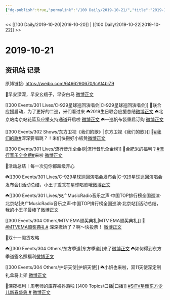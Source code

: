 ```yaml
---
{"dg-publish":true,"permalink":"/100 Daily/2019-10-21/","title":"2019-10-21","created":"2023-03-29T20:22:46.261+08:00","updated":"2023-03-29T20:26:27.958+08:00"}
---
```



<< [[100 Daily/2019-10-20\|2019-10-20]] | [[100 Daily/2019-10-22\|2019-10-22]] >>

# 2019-10-21

## 资讯站 记录

原博链接: https://weibo.com/6466290670/IcAf4blZ9

🌱早安深深，早安幺蛾子，早安白马
[微博正文](https://m.weibo.cn/6466290670/4429746894949632)

[[300 Events/301 Lives/C-929星球巡回演唱会\|C-929星球巡回演唱会]]
🌱联合应援启动，为了更好的二巡，米们看过来
☘️2019生日联合应援总结[微博正文](https://m.weibo.cn/6466290670/4429782345231735)
☘️北京站南京站花篮及应援支持通道开启啦
[微博正文](https://m.weibo.cn/6466290670/4429917939165231)
☘️一巡帆布袋重启订购
[微博正文](https://m.weibo.cn/6466290670/4429914407016943)

[[300 Events/302 Shows/东方卫视《我们的歌》\|东方卫视《我们的歌》]]
🌱[#我们的歌#](https://s.weibo.com/weibo?q=%23%E6%88%91%E4%BB%AC%E7%9A%84%E6%AD%8C%23)深深要唱跳？！米们快搬好小板凳[微博正文](https://m.weibo.cn/6466290670/4429828793263629)

[[300 Events/301 Lives/流行音乐全金榜\|流行音乐全金榜]]
🌱合肥米的福利？[#流行音乐全金榜#](https://s.weibo.com/weibo?q=%23%E6%B5%81%E8%A1%8C%E9%9F%B3%E4%B9%90%E5%85%A8%E9%87%91%E6%A6%9C%23)来啦
[微博正文](https://m.weibo.cn/6466290670/4429846094339665)

🌱活动总结｜每一次见你都超级开心

☘️[[300 Events/301 Lives/C-929星球巡回演唱会发布会\|C-929星球巡回演唱会发布会]]活动总结，小王子乖乖在星球唱歌哦[微博正文](https://m.weibo.cn/6466290670/4429857016317317)

☘️[[300 Events/301 Lives/央广MusicRadio音乐之声·中国TOP排行榜全国巡演·北京站\|央广MusicRadio音乐之声·中国TOP排行榜全国巡演·北京站]]活动总结，我的小王子最棒了[微博正文](https://m.weibo.cn/6466290670/4429880269502274)

[[300 Events/304 Others/MTV EMA颁奖典礼\|MTV EMA颁奖典礼]]
🌱 [#MTVEMA颁奖典礼#](https://s.weibo.com/weibo?q=%23MTVEMA%E9%A2%81%E5%A5%96%E5%85%B8%E7%A4%BC%23)
深深撒娇了？啊～快投票！
[微博正文](https://m.weibo.cn/6466290670/4429883008527870)

🌱双十一囤货攻略

☘️[[300 Events/304 Others/东方季道\|东方季道]]来了[微博正文](https://m.weibo.cn/6466290670/4429893062068696)
☘️如何得到东方季道签名照福利[微博正文](https://m.weibo.cn/6466290670/4429943997714722)

[[300 Events/304 Others/护妍天使\|护妍天使]]
☘️小妍也来啦，双11天使深定制礼盒将上架
[微博正文](https://m.weibo.cn/6466290670/4429916721939322)

🌱深夜福利！周老师的库存被抖落啦 [[400 Topics/口播\|口播]]
[#SiTV星耀东方少儿新春盛典 #](https://s.weibo.com/weibo?q=%23SiTV%E6%98%9F%E8%80%80%E4%B8%9C%E6%96%B9%E5%B0%91%E5%84%BF%E6%96%B0%E6%98%A5%E7%9B%9B%E5%85%B8%20%23)
[微博正文](https://m.weibo.cn/6466290670/4429964986292007)
